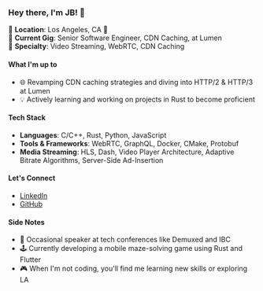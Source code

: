 ### Hey there, I'm JB! 👋

📍 **Location**: Los Angeles, CA 🌴  
🏢 **Current Gig**: Senior Software Engineer, CDN Caching, at Lumen  
🔌 **Specialty**: Video Streaming, WebRTC, CDN Caching

#### What I'm up to

- 🌐 Revamping CDN caching strategies and diving into HTTP/2 & HTTP/3 at Lumen
- 💡 Actively learning and working on projects in Rust to become proficient

#### Tech Stack

- **Languages**: C/C++, Rust, Python, JavaScript
- **Tools & Frameworks**: WebRTC, GraphQL, Docker, CMake, Protobuf
- **Media Streaming**: HLS, Dash, Video Player Architecture, Adaptive Bitrate Algorithms, Server-Side Ad-Insertion

#### Let's Connect

- [LinkedIn](https://www.linkedin.com/in/jlouazel/)
- [GitHub](https://github.com/jlouazel)

#### Side Notes

- 🎤 Occasional speaker at tech conferences like Demuxed and IBC
- 🕹 Currently developing a mobile maze-solving game using Rust and Flutter
- 🎮 When I'm not coding, you'll find me learning new skills or exploring LA
